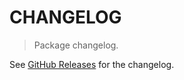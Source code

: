 # CHANGELOG

> Package changelog.

See [GitHub Releases](https://github.com/stdlib-js/streams-node-empty/releases) for the changelog.